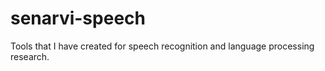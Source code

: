 senarvi-speech
==============

Tools that I have created for speech recognition and language processing research.
